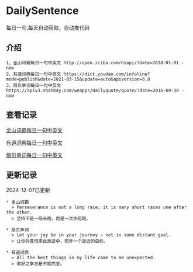 # DailySentence

每日一句,每天自动获取，自动推代码

## 介绍

```
1、金山词霸每日一句中英文 http://open.iciba.com/dsapi/?date=2018-01-01 - now
2、有道词典每日一句中英文 https://dict.youdao.com/infoline?mode=publish&date=2021-03-15&update=auto&apiversion=6.0
3、扇贝单词每日一句中英文 https://apiv3.shanbay.com/weapps/dailyquote/quote/?date=2016-09-30 - now
```

## 查看记录

[金山词霸每日一句中英文](./data/iciba/)

[有道词典每日一句中英文](./data/youdao/)

[扇贝单词每日一句中英文](./data/shanbay/)

## 更新记录
2024-12-07已更新 
```
* 金山词霸
  > Perseverance is not a long race; it is many short races one after the other.
  > 坚持不是一场长跑，而是一次次短跑。

* 扇贝单词
  > Let your joy be in your journey — not in some distant goal.
  > 让你的喜悦来自旅途中，而非一个遥远的目标。

* 有道词典
  > All the best things in my life came to me unexpected.
  > 美好之事总是不期而至。

```
